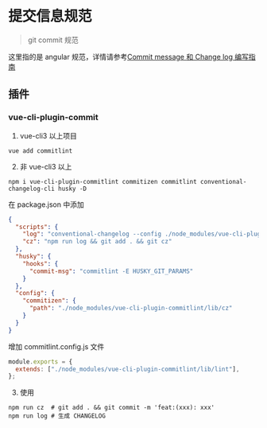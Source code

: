 # 提交信息规范

> git commit 规范

这里指的是 angular 规范，详情请参考[Commit message 和 Change log 编写指南](https://www.ruanyifeng.com/blog/2016/01/commit_message_change_log.html)

## 插件

### vue-cli-plugin-commit

1.  vue-cli3 以上项目

```shell
vue add commitlint
```

2. 非 vue-cli3 以上

```shell
npm i vue-cli-plugin-commitlint commitizen commitlint conventional-changelog-cli husky -D
```

在 package.json 中添加

```json
{
  "scripts": {
    "log": "conventional-changelog --config ./node_modules/vue-cli-plugin-commitlint/lib/log -i CHANGELOG.md -s -r 0",
    "cz": "npm run log && git add . && git cz"
  },
  "husky": {
    "hooks": {
      "commit-msg": "commitlint -E HUSKY_GIT_PARAMS"
    }
  },
  "config": {
    "commitizen": {
      "path": "./node_modules/vue-cli-plugin-commitlint/lib/cz"
    }
  }
}
```

增加 commitlint.config.js 文件

```js
module.exports = {
  extends: ["./node_modules/vue-cli-plugin-commitlint/lib/lint"],
};
```

3. 使用

```shell
npm run cz  # git add . && git commit -m 'feat:(xxx): xxx'
npm run log # 生成 CHANGELOG
```
